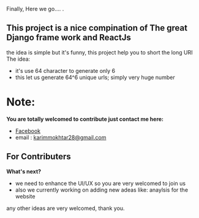 Finally, Here we go.... .

## This project is a nice compination of The great Django frame work and ReactJs

the idea is simple but it's funny, this project help you to short the long URI
The idea:

-   it's use 64 character to generate only 6
-   this let us generate 64^6 unique urls; simply very huge number

# Note:
**You are totally welcomed to contribute just contact me here:**

-   [Facebook](https://www.facebook.com/karim.crash.75)
-   email : karimmokhtar28@gmail.com

## For Contributers
**What's next?**

-   we need to enhance the UI/UX so you are very welcomed to join us
-   also we currently working on adding new adeas like: anaylsis for the website

any other ideas are very welcomed, thank you.
